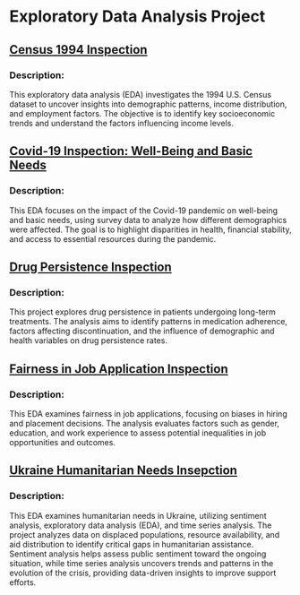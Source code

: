 # Exploratory Data Analysis Project


## [Census 1994 Inspection][Break Through Tech AI Program]  
[Break Through Tech AI Program]: https://github.com/Kerrk07/EDA-Projects/tree/main/Break%20Through%20Tech%20AI%20Program  

### Description:  
This exploratory data analysis (EDA) investigates the 1994 U.S. Census dataset to uncover insights into demographic patterns, income distribution, and employment factors. The objective is to identify key socioeconomic trends and understand the factors influencing income levels.  

## [Covid-19 Inspection: Well-Being and Basic Needs][CDS X WiDS Datathon]  
[CDS X WiDS Datathon]: https://github.com/Kerrk07/EDA-Projects/tree/main/CDS%20X%20WiDS%20Datathon  

### Description:  
This EDA focuses on the impact of the Covid-19 pandemic on well-being and basic needs, using survey data to analyze how different demographics were affected. The goal is to highlight disparities in health, financial stability, and access to essential resources during the pandemic.  

## [Drug Persistence Inspection][Data Glacier Intern Health Project]  
[Data Glacier Intern Health Project]: https://github.com/Kerrk07/EDA-Projects/tree/main/Data%20Glacier%20Intern%20Healthcare%20Project  

### Description:  
This project explores drug persistence in patients undergoing long-term treatments. The analysis aims to identify patterns in medication adherence, factors affecting discontinuation, and the influence of demographic and health variables on drug persistence rates.  

## [Fairness in Job Application Inspection][Job Placement Report]  
[Job Placement Report]: https://github.com/Kerrk07/EDA-Projects/tree/main/Job%20Placement%20Report  

### Description:  
This EDA examines fairness in job applications, focusing on biases in hiring and placement decisions. The analysis evaluates factors such as gender, education, and work experience to assess potential inequalities in job opportunities and outcomes.  

## [Ukraine Humanitarian Needs Insepction][Guidehouse Project]  
[Guidehouse Project]: https://github.com/Kerrk07/EDA-Projects/tree/main/Guidehouse%20Project 

### Description:  
This EDA examines humanitarian needs in Ukraine, utilizing sentiment analysis, exploratory data analysis (EDA), and time series analysis. The project analyzes data on displaced populations, resource availability, and aid distribution to identify critical gaps in humanitarian assistance. Sentiment analysis helps assess public sentiment toward the ongoing situation, while time series analysis uncovers trends and patterns in the evolution of the crisis, providing data-driven insights to improve support efforts.  
